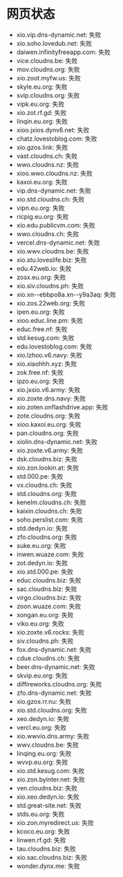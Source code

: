 # 网页状态
- xio.vip.dns-dynamic.net: 失败
- xio.soho.lovedub.net: 失败
- daiwen.infinityfreeapp.com: 失败
- vice.cloudns.be: 失败
- mov.cloudns.org: 失败
- xio.zoot.myfw.us: 失败
- skyle.eu.org: 失败
- svip.cloudns.org: 失败
- vipk.eu.org: 失败
- xio.zot.rf.gd: 失败
- linqin.eu.org: 失败
- xioo.jxios.dynv6.net: 失败
- chatz.lovestoblog.com: 失败
- xio.gzos.link: 失败
- vast.cloudns.ch: 失败
- wwo.cloudns.nz: 失败
- xioo.wwo.cloudns.nz: 失败
- kaxoi.eu.org: 失败
- vip.dns-dynamic.net: 失败
- xio.std.cloudns.ch: 失败
- vipn.eu.org: 失败
- ricpig.eu.org: 失败
- xio.edu.publicvm.com: 失败
- wwo.cloudns.ch: 失败
- vercel.dns-dynamic.net: 失败
- xio.wwv.cloudns.be: 失败
- xio.stu.loveslife.biz: 失败
- edu.42web.io: 失败
- zosx.eu.org: 失败
- xio.siv.cloudns.ph: 失败
- xio.xn--ebbpo8a.xn--y9a3aq: 失败
- xio.zos.22web.org: 失败
- ipen.eu.org: 失败
- xioo.educ.line.pm: 失败
- educ.free.nf: 失败
- std.kesug.com: 失败
- edu.lovestoblog.com: 失败
- xio.lzhoo.v6.navy: 失败
- xio.xiaohhh.xyz: 失败
- zok.free.nf: 失败
- ipzo.eu.org: 失败
- xio.jxsio.v6.army: 失败
- xio.zoxte.dns.navy: 失败
- xio.zoten.onflashdrive.app: 失败
- zote.cloudns.org: 失败
- xioo.kaxoi.eu.org: 失败
- pan.cloudns.org: 失败
- xiolin.dns-dynamic.net: 失败
- xio.zoxte.v6.army: 失败
- dsk.cloudns.biz: 失败
- xio.zon.lookin.at: 失败
- std.000.pe: 失败
- vx.cloudns.ch: 失败
- std.cloudns.org: 失败
- kenelm.cloudns.ch: 失败
- kaixin.cloudns.ch: 失败
- soho.perslist.com: 失败
- std.dedyn.io: 失败
- zfo.cloudns.org: 失败
- suke.eu.org: 失败
- inwen.wuaze.com: 失败
- zot.dedyn.io: 失败
- xio.std.000.pe: 失败
- educ.cloudns.biz: 失败
- sac.cloudns.biz: 失败
- virgo.cloudns.biz: 失败
- zoon.wuaze.com: 失败
- xongan.eu.org: 失败
- viko.eu.org: 失败
- xio.zoxte.v6.rocks: 失败
- siv.cloudns.ph: 失败
- fox.dns-dynamic.net: 失败
- cdue.cloudns.ch: 失败
- beer.dns-dynamic.net: 失败
- skvip.eu.org: 失败
- diffireworks.cloudns.org: 失败
- zfo.dns-dynamic.net: 失败
- xio.gzos.rr.nu: 失败
- xio.std.cloudns.org: 失败
- xeo.dedyn.io: 失败
- vercl.eu.org: 失败
- xio.wwvio.dns.army: 失败
- wwv.cloudns.be: 失败
- linqing.eu.org: 失败
- wvvp.eu.org: 失败
- xio.std.kesug.com: 失败
- xio.zon.byinter.net: 失败
- ven.cloudns.biz: 失败
- xio.xeo.dedyn.io: 失败
- std.great-site.net: 失败
- stds.eu.org: 失败
- xio.zon.myredirect.us: 失败
- kcoco.eu.org: 失败
- linwen.rf.gd: 失败
- tau.cloudns.biz: 失败
- xio.sac.cloudns.biz: 失败
- wonder.dynx.me: 失败
